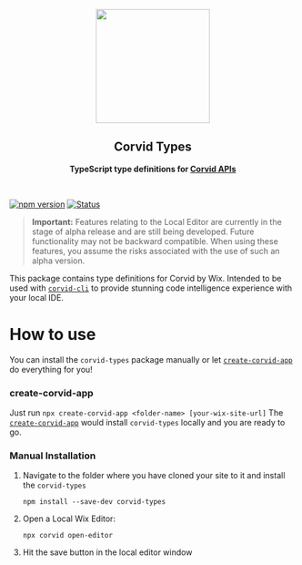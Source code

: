 <p align="center">
  <img width="200" src="https://static.wixstatic.com/media/85a3c2_d1356dc7622b48cab7017b24d9fa922c~mv2.png">
</p>
<h2 align="center">Corvid Types</h2>
<p align="center">
  <b>TypeScript type definitions for <a href="https://www.wix.com/corvid/reference/">Corvid APIs</a></b>
</p>
<br>

[![npm version](https://img.shields.io/npm/v/corvid-types.svg?style=flat)](https://www.npmjs.com/package/corvid-types)
[![Status](http://img.shields.io/travis/com/wix-incubator/corvid-types/master.svg?style=flat)](https://travis-ci.com/wix-incubator/corvid-types)  

> **Important:**
Features relating to the Local Editor are currently in the stage of alpha release and are still being developed. Future functionality may not be backward compatible. When using these features, you assume the risks associated with the use of such an alpha version.


This package contains type definitions for Corvid by Wix.
Intended to be used with [`corvid-cli`](https://github.com/wix-incubator/corvid#corvid-local-development) to provide stunning code intelligence experience with your local IDE.    

# How to use
You can install the `corvid-types` package manually or let [`create-corvid-app`](https://www.npmjs.com/package/create-corvid-app) do everything for you!
### create-corvid-app
Just run 
    ```
    npx create-corvid-app <folder-name> [your-wix-site-url]
    ```
The [`create-corvid-app`](https://www.npmjs.com/package/create-corvid-app) would install `corvid-types` locally and you are ready to go.

### Manual Installation 
1. Navigate to the folder where you have cloned your site to it and install the `corvid-types` 
    ```
    npm install --save-dev corvid-types
    ```
2. Open a Local Wix Editor:
    ```
    npx corvid open-editor
    ```
3. Hit the save button in the local editor window
